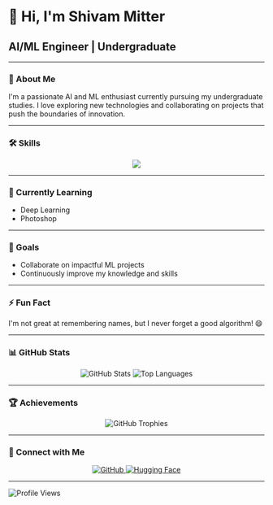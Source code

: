 # 👋 Hi, I'm Shivam Mitter

## AI/ML Engineer | Undergraduate

---

### 🚀 About Me

I'm a passionate AI and ML enthusiast currently pursuing my undergraduate studies. I love exploring new technologies and collaborating on projects that push the boundaries of innovation.

---

### 🛠 Skills

<p align="center">
  <a href="https://skillicons.dev">
    <img src="https://skillicons.dev/icons?i=python,c,cpp,linux,aws,flask,mysql,r" />
  </a>
</p>

---

### 🌱 Currently Learning

- Deep Learning
- Photoshop

---

### 🎯 Goals

- Collaborate on impactful ML projects
- Continuously improve my knowledge and skills

---

### ⚡ Fun Fact

I'm not great at remembering names, but I never forget a good algorithm! 😄

---

### 📊 GitHub Stats

<p align="center">
  <img src="https://github-readme-stats.vercel.app/api?username=mavihsrr&show_icons=true&theme=radical" alt="GitHub Stats" />
  <img src="https://github-readme-stats.vercel.app/api/top-langs/?username=mavihsrr&layout=compact&theme=radical" alt="Top Languages" />
</p>

---

### 🏆 Achievements

<p align="center">
  <img src="https://github-profile-trophy.vercel.app/?username=mavihsrr&theme=darkhub&no-frame=true&margin-w=15" alt="GitHub Trophies" />
</p>

---

### 🤝 Connect with Me

<p align="center">
  <a href="https://github.com/mavihsrr">
    <img src="https://img.shields.io/badge/GitHub-100000?style=for-the-badge&logo=github&logoColor=white" alt="GitHub" />
  </a>
  <a href="https://huggingface.co/mavihsrr">
    <img src="https://img.shields.io/badge/Hugging%20Face-FFBB00?style=for-the-badge&logo=hugging-face&logoColor=white" alt="Hugging Face" />
  </a>
</p>

---

![Profile Views](https://gpvc.arturio.dev/mavihsrr)
